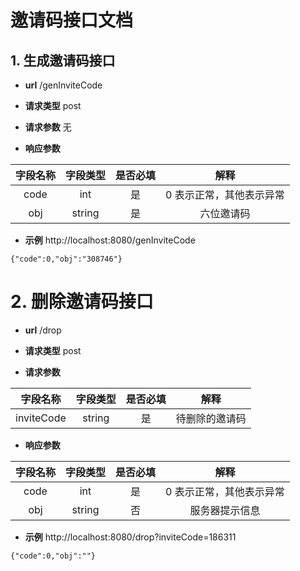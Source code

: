 # 邀请码接口文档

## 1. 生成邀请码接口

- **url** /genInviteCode

- **请求类型** post

- **请求参数** 
无

- **响应参数** 

|字段名称  |字段类型 |是否必填|解释         |
|:-------:|:-------:|:-----:|:-----------:|
| code    |int   | 是    |0 表示正常，其他表示异常|
| obj |string    | 是    |六位邀请码|

- **示例**
http://localhost:8080/genInviteCode

`{"code":0,"obj":"308746"}`

# 2. 删除邀请码接口

- **url** /drop

- **请求类型** post

- **请求参数** 
  
|字段名称  |字段类型 |是否必填|解释         |
|:-------:|:-------:|:-----:|:-----------:|
| inviteCode    |string   | 是    |待删除的邀请码|

- **响应参数**

|字段名称  |字段类型 |是否必填|解释         |
|:-------:|:-------:|:-----:|:-----------:|
| code    |int   | 是    |0 表示正常，其他表示异常|
| obj    |string   | 否    |服务器提示信息|


- **示例**
http://localhost:8080/drop?inviteCode=186311

`{"code":0,"obj":""}`